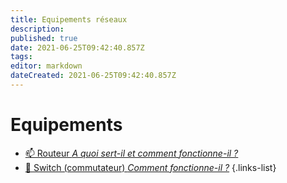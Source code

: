 ```yaml
---
title: Equipements réseaux
description: 
published: true
date: 2021-06-25T09:42:40.857Z
tags: 
editor: markdown
dateCreated: 2021-06-25T09:42:40.857Z
---
```


# Equipements
- [📫 Routeur *A quoi sert-il et comment fonctionne-il ?*](/Réseau/Equipements/Routeur)
- [🦝 Switch (commutateur) *Comment fonctionne-il ?*](/Réseau/Equipements/Switch)
{.links-list}